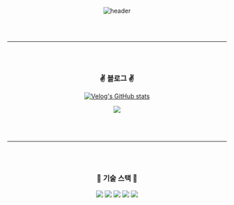 <div align="center"> 

![header](https://capsule-render.vercel.app/api?type=wave&color=121212&height=150&section=header&text=&fontSize=38&fontColor=ffffff)

<br>
<br>

----------------------

<br>
<br>


### :v: 블로그 :v:

[![Velog's GitHub stats](https://velog-readme-stats.vercel.app/api?name=ansanghyun20&tag=kafka&color=dark)](https://velog.io/@ansanghyun20) 

<img src="https://img.shields.io/badge/velog-000000?style=velog&logo=velog&logoColor=#FFFFFF"/>

<br>
<br>
<br>
<br>

----------------------

<br>
<br>
 
###  :feet: 기술 스택  :feet:

<img src="https://img.shields.io/badge/apachekafka-000000?style=apachekafka&logo=apachekafka&logoColor=#FFFFFF"/>

<img src="https://img.shields.io/badge/go-000000?style=go&logo=go&logoColor=#FFFFFF"/>

<img src="https://img.shields.io/badge/kubernetes-000000?style=kubernetes&logo=kubernetes&logoColor=#FFFFFF"/>

<img src="https://img.shields.io/badge/docker-000000?style=docker&logo=docker&logoColor=#FFFFFF"/>

<img src="https://img.shields.io/badge/prometheus-000000?style=prometheus&logo=prometheus&logoColor=#FFFFFF"/>

<br>
<br>
<br>
<br>


</div>
